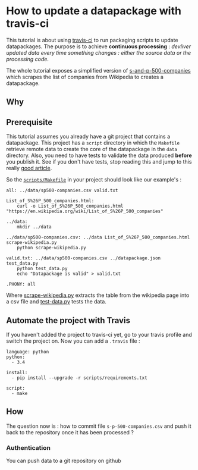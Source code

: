 # How to update a datapackage with travis-ci
This tutorial is about using [travis-ci](http://travis-ci.com) to run packaging scripts to update datapackages. The purpose is to achieve
__continuous processing__ : *devliver updated data every time something changes : either the source data or the processing code*.

The whole tutorial exposes a simplified version of [s-and-p-500-companies](http://data.okfn.org/data/core/s-and-p-500-companies) which scrapes
the list of companies from Wikipedia to creates a datapackage.



## Why


## Prerequisite
This tutorial assumes you already have a git project that contains a datapackage. This project has a ``script`` 
directory in which the ``Makefile`` retrieve remote data to create the core of the datapackage in the ``data`` directory. Also, 
you need to have tests to validate the data produced **before** you publish it. See if you don't have tests, stop reading this and jump
to this really [good article](http://okfnlabs.org/blog/2016/05/17/automated-data-validation.html).

So the [``scripts/Makefile``](scritps/Makefile) in your project should look like our example's :

    all: ../data/sp500-companies.csv valid.txt

    List_of_S%26P_500_companies.html:
        curl -o List_of_S%26P_500_companies.html "https://en.wikipedia.org/wiki/List_of_S%26P_500_companies"

    ../data:
        mkdir ../data
        
    ../data/sp500-companies.csv: ../data List_of_S%26P_500_companies.html scrape-wikipedia.py
        python scrape-wikipedia.py

    valid.txt: ../data/sp500-companies.csv ../datapackage.json test_data.py
        python test_data.py
        echo "Datapackage is valid" > valid.txt

    .PHONY: all


Where [scrape-wikipedia.py](scripts/scrape-wikipedia.py) extracts the table from the wikipedia page into a csv file and [test-data.py](scripts/test-data.py)
tests the data.

## Automate the project with Travis
If you haven't added the project to travis-ci yet, go to your travis profile and switch the project on. Now you can add a ``.travis`` file :

    language: python
    python:
      - 3.4

    install:
      - pip install --upgrade -r scripts/requirements.txt

    script:
      - make



## How

The question now is : how to commit file ``s-p-500-companies.csv`` and push it back to the repository once it has been processed ?

### Authentication
You can push data to a git repository on github

# 
